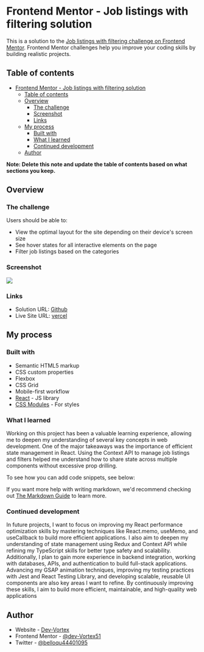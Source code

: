 # Frontend Mentor - Job listings with filtering solution

This is a solution to the [Job listings with filtering challenge on Frontend Mentor](https://www.frontendmentor.io/challenges/job-listings-with-filtering-ivstIPCt). Frontend Mentor challenges help you improve your coding skills by building realistic projects.

## Table of contents

- [Frontend Mentor - Job listings with filtering solution](#frontend-mentor---job-listings-with-filtering-solution)
  - [Table of contents](#table-of-contents)
  - [Overview](#overview)
    - [The challenge](#the-challenge)
    - [Screenshot](#screenshot)
    - [Links](#links)
  - [My process](#my-process)
    - [Built with](#built-with)
    - [What I learned](#what-i-learned)
    - [Continued development](#continued-development)
  - [Author](#author)

**Note: Delete this note and update the table of contents based on what sections you keep.**

## Overview

### The challenge

Users should be able to:

- View the optimal layout for the site depending on their device's screen size
- See hover states for all interactive elements on the page
- Filter job listings based on the categories

### Screenshot

![](/screenshot.jpg)

### Links

- Solution URL: [Github](https://github.com/dev-Vortex51/Job-listing)
- Live Site URL: [vercel](job-listing-ruby-theta.vercel.app)

## My process

### Built with

- Semantic HTML5 markup
- CSS custom properties
- Flexbox
- CSS Grid
- Mobile-first workflow
- [React](https://reactjs.org/) - JS library
- [CSS Modules](https://github.com/css-modules/css-modules) - For styles

### What I learned

Working on this project has been a valuable learning experience, allowing me to deepen my understanding of several key concepts in web development. One of the major takeaways was the importance of efficient state management in React. Using the Context API to manage job listings and filters helped me understand how to share state across multiple components without excessive prop drilling.

To see how you can add code snippets, see below:

If you want more help with writing markdown, we'd recommend checking out [The Markdown Guide](https://www.markdownguide.org/) to learn more.

### Continued development

In future projects, I want to focus on improving my React performance optimization skills by mastering techniques like React.memo, useMemo, and useCallback to build more efficient applications. I also aim to deepen my understanding of state management using Redux and Context API while refining my TypeScript skills for better type safety and scalability. Additionally, I plan to gain more experience in backend integration, working with databases, APIs, and authentication to build full-stack applications. Advancing my GSAP animation techniques, improving my testing practices with Jest and React Testing Library, and developing scalable, reusable UI components are also key areas I want to refine. By continuously improving these skills, I aim to build more efficient, maintainable, and high-quality web applications

## Author

- Website - [Dev-Vortex](https://github.com/dev-Vortex51)
- Frontend Mentor - [@dev-Vortex51](https://www.frontendmentor.io/profile/dev-Vortex51)
- Twitter - [@belloqu44401095](https://x.com/belloqu44401095)
